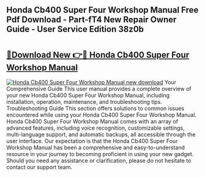 ## Honda Cb400 Super Four Workshop Manual Free Pdf Download - Part-fT4 New Repair Owner Guide - User Service Edition 38z0b

# <h2><a href="http://cf14335.oget.top/?id=Honda+Cb400+Super+Four+Workshop+Manual">🔗Download New 👉🔴 Honda Cb400 Super Four Workshop Manual</a></h2>

[![Honda Cb400 Super Four Workshop Manual new download](https://i.imgur.com/5g1atiW.png)](http://cf14335.oget.top/?id=Honda+Cb400+Super+Four+Workshop+Manual)
Your Comprehensive Guide This user manual provides a complete overview of your new Honda Cb400 Super Four Workshop Manual, including installation, operation, maintenance, and troubleshooting tips. Troubleshooting Guide This section offers solutions to common issues encountered while using your Honda Cb400 Super Four Workshop Manual. Honda Cb400 Super Four Workshop Manual comes with an array of advanced features, including voice recognition, customizable settings, multi-language support, and automatic backups, all accessible through the user interface. Our expectation is that the Honda Cb400 Super Four Workshop Manual has been a comprehensive and easy-to-understand resource in your journey to becoming proficient in using your new gadget. Should you need any assistance or clarification, please do not hesitate to contact our support team.
